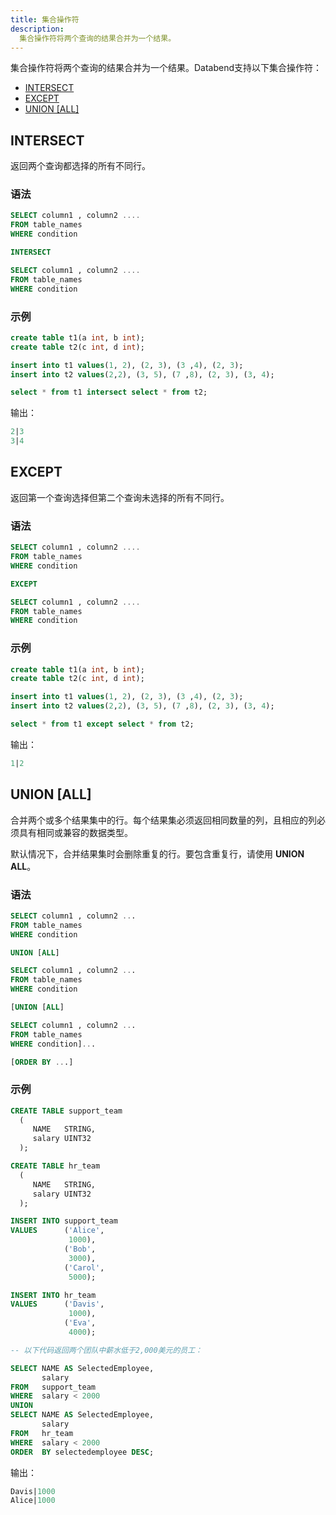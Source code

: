 ```yaml
---
title: 集合操作符
description:
  集合操作符将两个查询的结果合并为一个结果。
---
```


集合操作符将两个查询的结果合并为一个结果。Databend支持以下集合操作符：

- [INTERSECT](#intersect)
- [EXCEPT](#except)
- [UNION [ALL]](#union-all)

## INTERSECT

返回两个查询都选择的所有不同行。

### 语法

```sql
SELECT column1 , column2 ....
FROM table_names
WHERE condition

INTERSECT

SELECT column1 , column2 ....
FROM table_names
WHERE condition
```

### 示例

```sql
create table t1(a int, b int);
create table t2(c int, d int);

insert into t1 values(1, 2), (2, 3), (3 ,4), (2, 3);
insert into t2 values(2,2), (3, 5), (7 ,8), (2, 3), (3, 4);

select * from t1 intersect select * from t2;
```

输出：

```sql
2|3
3|4
```

## EXCEPT

返回第一个查询选择但第二个查询未选择的所有不同行。

### 语法

```sql
SELECT column1 , column2 ....
FROM table_names
WHERE condition

EXCEPT

SELECT column1 , column2 ....
FROM table_names
WHERE condition
```

### 示例

```sql
create table t1(a int, b int);
create table t2(c int, d int);

insert into t1 values(1, 2), (2, 3), (3 ,4), (2, 3);
insert into t2 values(2,2), (3, 5), (7 ,8), (2, 3), (3, 4);

select * from t1 except select * from t2;
```

输出：

```sql
1|2
```

## UNION [ALL]

合并两个或多个结果集中的行。每个结果集必须返回相同数量的列，且相应的列必须具有相同或兼容的数据类型。

默认情况下，合并结果集时会删除重复的行。要包含重复行，请使用 **UNION ALL**。

### 语法

```sql
SELECT column1 , column2 ...
FROM table_names
WHERE condition

UNION [ALL]

SELECT column1 , column2 ...
FROM table_names
WHERE condition

[UNION [ALL]

SELECT column1 , column2 ...
FROM table_names
WHERE condition]...

[ORDER BY ...]
```

### 示例

```sql
CREATE TABLE support_team 
  ( 
     NAME   STRING, 
     salary UINT32 
  ); 

CREATE TABLE hr_team 
  ( 
     NAME   STRING, 
     salary UINT32 
  ); 

INSERT INTO support_team 
VALUES      ('Alice', 
             1000), 
            ('Bob', 
             3000), 
            ('Carol', 
             5000); 

INSERT INTO hr_team 
VALUES      ('Davis', 
             1000), 
            ('Eva', 
             4000); 

-- 以下代码返回两个团队中薪水低于2,000美元的员工：

SELECT NAME AS SelectedEmployee, 
       salary 
FROM   support_team 
WHERE  salary < 2000 
UNION 
SELECT NAME AS SelectedEmployee, 
       salary 
FROM   hr_team 
WHERE  salary < 2000 
ORDER  BY selectedemployee DESC; 
```

输出：

```sql
Davis|1000
Alice|1000
```